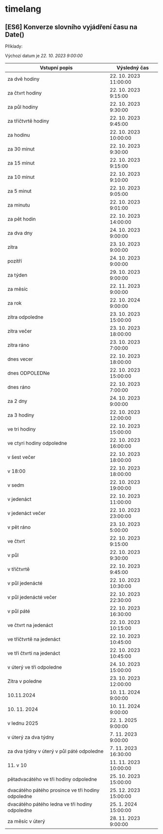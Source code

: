 # timelang
## [ES6] Konverze slovního vyjádření času na Date()

Příklady:

Výchozí datum je *22. 10. 2023 9:00:00*

| Vstupní popis | Výsledný čas |
| --- | --- |
| za dvě hodiny | 22. 10. 2023 11:00:00 |
| za čtvrt hodiny | 22. 10. 2023 9:15:00 |
| za půl hodiny | 22. 10. 2023 9:30:00 |
| za třičtvrtě hodiny | 22. 10. 2023 9:45:00 |
| za hodinu | 22. 10. 2023 10:00:00 |
| za 30 minut | 22. 10. 2023 9:30:00 |
| za 15 minut | 22. 10. 2023 9:15:00 |
| za 10 minut | 22. 10. 2023 9:10:00 |
| za 5 minut | 22. 10. 2023 9:05:00 |
| za minutu | 22. 10. 2023 9:01:00 |
| za pět hodin | 22. 10. 2023 14:00:00 |
| za dva dny | 24. 10. 2023 9:00:00 |
| zítra | 23. 10. 2023 9:00:00 |
| pozítří | 24. 10. 2023 9:00:00 |
| za týden | 29. 10. 2023 9:00:00 |
| za měsíc | 22. 11. 2023 9:00:00 |
| za rok | 22. 10. 2024 9:00:00 |
| zítra odpoledne | 23. 10. 2023 15:00:00 |
| zítra večer | 23. 10. 2023 18:00:00 |
| zítra ráno | 23. 10. 2023 7:00:00 |
| dnes vecer | 22. 10. 2023 18:00:00 |
| dnes ODPOLEDNe | 22. 10. 2023 15:00:00 |
| dnes ráno | 22. 10. 2023 7:00:00 |
| za 2 dny | 24. 10. 2023 9:00:00 |
| za 3 hodiny | 22. 10. 2023 12:00:00 |
| ve tri hodiny | 22. 10. 2023 15:00:00 |
| ve ctyri hodiny odpoledne | 22. 10. 2023 16:00:00 |
| v šest večer | 22. 10. 2023 18:00:00 |
| v 18:00 | 22. 10. 2023 18:00:00 |
| v sedm | 22. 10. 2023 19:00:00 |
| v jedenáct | 22. 10. 2023 11:00:00 |
| v jedenáct večer | 22. 10. 2023 23:00:00 |
| v pět ráno | 23. 10. 2023 5:00:00 |
| ve čtvrt | 22. 10. 2023 9:15:00 |
| v půl | 22. 10. 2023 9:30:00 |
| v třičtvrtě | 22. 10. 2023 9:45:00 |
| v půl jedenácté | 22. 10. 2023 10:30:00 |
| v půl jedenácté večer | 22. 10. 2023 22:30:00 |
| v půl páté | 22. 10. 2023 16:30:00 |
| ve čtvrt na jedenáct | 22. 10. 2023 10:15:00 |
| ve třičtvrtě na jedenáct | 22. 10. 2023 10:45:00 |
| ve tři čtvrti na jedenáct | 22. 10. 2023 10:45:00 |
| v úterý ve tři odpoledne | 24. 10. 2023 15:00:00 |
| Zítra v poledne | 23. 10. 2023 12:00:00 |
| 10.11.2024 | 10. 11. 2024 9:00:00 |
| 10. 11. 2024 | 10. 11. 2024 9:00:00 |
| v lednu 2025 | 22. 1. 2025 9:00:00 |
| v úterý za dva týdny | 7. 11. 2023 9:00:00 |
| za dva týdny v úterý v půl páté odpoledne | 7. 11. 2023 16:30:00 |
| 11. v 10 | 11. 11. 2023 10:00:00 |
| pětadvacátého ve tři hodiny odpoledne | 25. 10. 2023 15:00:00 |
| dvacátého pátého prosince ve tři hodiny odpoledne | 25. 12. 2023 15:00:00 |
| dvacátého pátého ledna ve tři hodiny odpoledne | 25. 1. 2024 15:00:00 |
| za měsíc v úterý | 28. 11. 2023 9:00:00 |